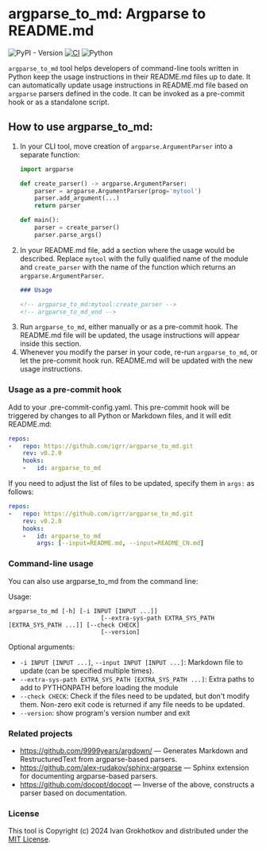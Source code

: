 # argparse_to_md: Argparse to README.md

![PyPI - Version](https://img.shields.io/pypi/v/argparse-to-md?labelColor=383838)
 [![CI](https://github.com/igrr/argparse_to_md/actions/workflows/main.yml/badge.svg)](https://github.com/igrr/argparse_to_md/actions/workflows/main.yml) ![Python](https://img.shields.io/badge/dynamic/yaml?url=https://raw.githubusercontent.com/igrr/argparse_to_md/main/.github/workflows/main.yml&query=$.jobs['test'].strategy.matrix['python-version']&label=Python&logo=python&color=3366ff&logoColor=ffcc00&labelColor=383838)

`argparse_to_md` tool helps developers of command-line tools written in Python keep the usage instructions in their README.md files up to date. It can automatically update usage instructions in README.md file based on `argparse` parsers defined in the code. It can be invoked as a pre-commit hook or as a standalone script.

## How to use argparse_to_md:

1. In your CLI tool, move creation of `argparse.ArgumentParser` into a separate function:
    ```python
    import argparse

    def create_parser() -> argparse.ArgumentParser:
        parser = argparse.ArgumentParser(prog='mytool')
        parser.add_argument(...)
        return parser

    def main():
        parser = create_parser()
        parser.parse_args()
    ```
2. In your README.md file, add a section where the usage would be described. Replace `mytool` with the fully qualified name of the module and `create_parser` with the name of the function which returns an `argparse.ArgumentParser`.
    ```md
    ### Usage

    <!-- argparse_to_md:mytool:create_parser -->
    <!-- argparse_to_md_end -->
    ```
3. Run `argparse_to_md`, either manually or as a pre-commit hook. The README.md file will be updated, the usage instructions will appear inside this section.
4. Whenever you modify the parser in your code, re-run `argparse_to_md`, or let the pre-commit hook run. README.md will be updated with the new usage instructions.

### Usage as a pre-commit hook

Add to your .pre-commit-config.yaml. This pre-commit hook will be triggered by changes to all Python or Markdown files, and it will edit README.md:

```yaml
repos:
-   repo: https://github.com/igrr/argparse_to_md.git
    rev: v0.2.0
    hooks:
    -   id: argparse_to_md
```

If you need to adjust the list of files to be updated, specify them in `args:` as follows:

```yaml
repos:
-   repo: https://github.com/igrr/argparse_to_md.git
    rev: v0.2.0
    hooks:
    -   id: argparse_to_md
        args: [--input=README.md, --input=README_CN.md]
```

### Command-line usage

You can also use argparse_to_md from the command line:

<!-- argparse_to_md:argparse_to_md.__main__:get_parser -->
Usage:
```
argparse_to_md [-h] [-i INPUT [INPUT ...]]
                          [--extra-sys-path EXTRA_SYS_PATH [EXTRA_SYS_PATH ...]] [--check CHECK]
                          [--version]
```

Optional arguments:
- `-i INPUT [INPUT ...]`, `--input INPUT [INPUT ...]`: Markdown file to update (can be specified multiple times).
- `--extra-sys-path EXTRA_SYS_PATH [EXTRA_SYS_PATH ...]`: Extra paths to add to PYTHONPATH before loading the module
- `--check CHECK`: Check if the files need to be updated, but don't modify them. Non-zero exit code is returned if any file needs to be updated.
- `--version`: show program's version number and exit
<!-- argparse_to_md_end -->

### Related projects

- https://github.com/9999years/argdown/ — Generates Markdown and RestructuredText from argparse-based parsers.
- https://github.com/alex-rudakov/sphinx-argparse — Sphinx extension for documenting argparse-based parsers.
- https://github.com/docopt/docopt — Inverse of the above, constructs a parser based on documentation.

### License

This tool is Copyright (c) 2024 Ivan Grokhotkov and distributed under the [MIT License](LICENSE).
